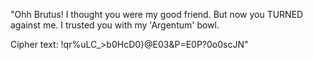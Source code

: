 "Ohh Brutus! I thought you were my good friend. But now you TURNED against me. I trusted you with my 'Argentum' bowl.

Cipher text: !qr%uLC_>b0HcD0}@E03&P=E0P?0o0scJN"
